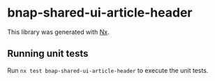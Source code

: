# bnap-shared-ui-article-header

This library was generated with [Nx](https://nx.dev).

## Running unit tests

Run `nx test bnap-shared-ui-article-header` to execute the unit tests.
